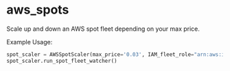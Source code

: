 # aws_spots

Scale up and down an AWS spot fleet depending on your max price.

Example Usage:  
```python
spot_scaler = AWSSpotScaler(max_price='0.03', IAM_fleet_role="arn:aws:iam::123456789012:role/aws-ec2-spot-fleet-tagging-role")  
spot_scaler.run_spot_fleet_watcher()  
```
